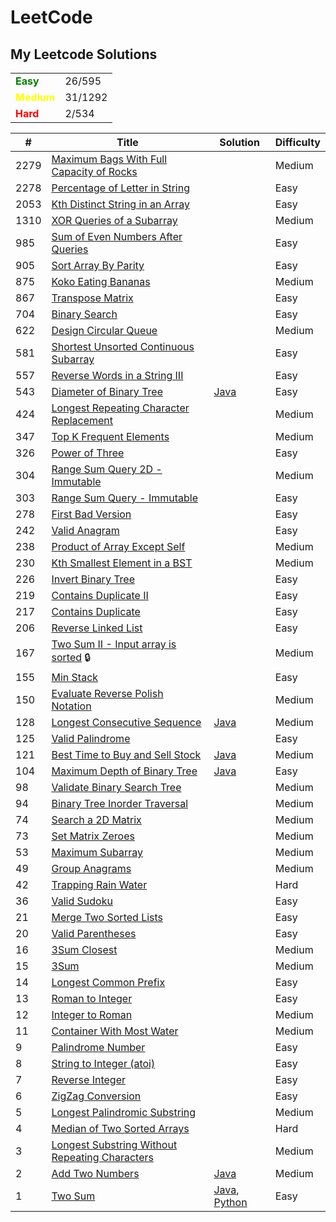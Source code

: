 # LeetCode

## My Leetcode Solutions

<table>
    <tr>
        <td>
            <span style="color:Green;font-weight:bold">
                Easy
            </span>
        </td>
        <td>
            26/595
        </td>
    </tr>
    <tr>
        <td>
            <span style="color:Yellow;font-weight:bold">
                Medium
            </span>
        </td>
        <td>
            31/1292
        </td>
    </tr>
    <tr>
        <td>
            <span style="color:Red;font-weight:bold">
                Hard
            </span>
        </td>
        <td> 
            2/534
        </td>
    </tr>
</table>

| #    | Title                                                                                                                           | Solution                                                                   | Difficulty |
| ---- | ------------------------------------------------------------------------------------------------------------------------------- | -------------------------------------------------------------------------- | ---------- |
| 2279 | [Maximum Bags With Full Capacity of Rocks](https://leetcode.com/problems/maximum-bags-with-full-capacity-of-rocks/)             |                                                                            | Medium     |
| 2278 | [Percentage of Letter in String](https://leetcode.com/problems/percentage-of-letter-in-string/)                                 |                                                                            | Easy       |
| 2053 | [Kth Distinct String in an Array](https://leetcode.com/problems/kth-distinct-string-in-an-array/)                               |                                                                            | Easy       |
| 1310 | [XOR Queries of a Subarray](https://leetcode.com/problems/xor-queries-of-a-subarray/)                                           |                                                                            | Medium     |
| 985  | [Sum of Even Numbers After Queries](https://leetcode.com/problems/sum-of-even-numbers-after-queries/)                           |                                                                            | Easy       |
| 905  | [Sort Array By Parity](https://leetcode.com/problems/sort-array-by-parity/)                                                     |                                                                            | Easy       |
| 875  | [Koko Eating Bananas](https://leetcode.com/problems/koko-eating-bananas/)                                                       |                                                                            | Medium     |
| 867  | [Transpose Matrix](https://leetcode.com/problems/transpose-matrix/)                                                             |                                                                            | Easy       |
| 704  | [Binary Search](https://leetcode.com/problems/binary-search/)                                                                   |                                                                            | Easy       |
| 622  | [Design Circular Queue](https://leetcode.com/problems/design-circular-queue/)                                                   |                                                                            | Medium     |
| 581  | [Shortest Unsorted Continuous Subarray](https://leetcode.com/problems/shortest-unsorted-continuous-subarray/)                   |                                                                            | Easy       |
| 557  | [Reverse Words in a String III](https://leetcode.com/problems/reverse-words-in-a-string-iii/)                                   |                                                                            | Easy       |
| 543 | [Diameter of Binary Tree](https://leetcode.com/problems/diameter-of-binary-tree/) | [Java](algorithms/java/DiameterOfBinaryTree.java) | Easy |
| 424  | [Longest Repeating Character Replacement](https://leetcode.com/problems/longest-repeating-character-replacement/)               |                                                                            | Medium     |
| 347  | [Top K Frequent Elements](https://leetcode.com/problems/top-k-frequent-elements/)                                               |                                                                            | Medium     |
| 326  | [Power of Three](https://leetcode.com/problems/power-of-three/)                                                                 |                                                                            | Easy       |
| 304  | [Range Sum Query 2D - Immutable](https://leetcode.com/problems/range-sum-query-2d-immutable/)                                   |                                                                            | Medium     |
| 303  | [Range Sum Query - Immutable](https://leetcode.com/problems/range-sum-query-immutable/)                                         |                                                                            | Easy       |
| 278  | [First Bad Version](https://leetcode.com/problems/first-bad-version/)                                                           |                                                                            | Easy       |
| 242  | [Valid Anagram](https://leetcode.com/problems/valid-anagram/)                                                                   |                                                                            | Easy       |
| 238  | [Product of Array Except Self](https://leetcode.com/problems/product-of-array-except-self/)                                     |                                                                            | Medium     |
| 230  | [Kth Smallest Element in a BST](https://leetcode.com/problems/kth-smallest-element-in-a-bst/)                                   |                                                                            | Medium     |
| 226  | [Invert Binary Tree](https://leetcode.com/problems/invert-binary-tree/)                                                         |                                                                            | Easy       |
| 219  | [Contains Duplicate II](https://leetcode.com/problems/contains-duplicate-ii/)                                                   |                                                                            | Easy       |
| 217  | [Contains Duplicate](https://leetcode.com/problems/contains-duplicate/)                                                         |                                                                            | Easy       |
| 206  | [Reverse Linked List](https://leetcode.com/problems/reverse-linked-list/)                                                       |                                                                            | Easy       |
| 167  | [Two Sum II - Input array is sorted](https://leetcode.com/problems/two-sum-ii-input-array-is-sorted/) 🔒                        |                                                                            | Medium     |
| 155  | [Min Stack](https://leetcode.com/problems/min-stack/)                                                                           |                                                                            | Easy       |
| 150  | [Evaluate Reverse Polish Notation](https://leetcode.com/problems/evaluate-reverse-polish-notation/)                             |                                                                            | Medium     |
| 128 | [Longest Consecutive Sequence](https://leetcode.com/problems/longest-consecutive-sequence/) | [Java](algorithms/java/longestConsecutiveSequence.java) | Medium |
| 125  | [Valid Palindrome](https://leetcode.com/problems/valid-palindrome/)                                                             |                                                                            | Easy       |
| 121  | [Best Time to Buy and Sell Stock](https://leetcode.com/problems/best-time-to-buy-and-sell-stock/)                               |                 [Java](algorithms/java/bestTimeToBuyAndSellStock.java)                                                           | Medium     | 
| 104  | [Maximum Depth of Binary Tree](https://leetcode.com/problems/maximum-depth-of-binary-tree/)                                     |  [Java](algorithms/java/MaximumDepthOfBinaryTree.java)                                                                          | Easy       |
| 98   | [Validate Binary Search Tree](https://leetcode.com/problems/validate-binary-search-tree/)                                       |                                                                            | Medium     |
| 94   | [Binary Tree Inorder Traversal](https://leetcode.com/problems/binary-tree-inorder-traversal/)                                   |                                                                            | Medium     |
| 74   | [Search a 2D Matrix](https://leetcode.com/problems/search-a-2d-matrix/)                                                         |                                                                            | Medium     |
| 73   | [Set Matrix Zeroes](https://leetcode.com/problems/set-matrix-zeroes/)                                                           |                                                                            | Medium     |
| 53   | [Maximum Subarray](https://leetcode.com/problems/maximum-subarray/)                                                             |                                                                            | Medium     |
| 49   | [Group Anagrams](https://leetcode.com/problems/anagrams/)                                                                       |                                                                            | Medium     |
| 42   | [Trapping Rain Water](https://leetcode.com/problems/trapping-rain-water/)                                                       |                                                                            | Hard       |
| 36   | [Valid Sudoku](https://leetcode.com/problems/valid-sudoku/)                                                                     |                                                                            | Easy       |
| 21   | [Merge Two Sorted Lists](https://leetcode.com/problems/merge-two-sorted-lists/)                                                 |                                                                            | Easy       |
| 20   | [Valid Parentheses](https://leetcode.com/problems/valid-parentheses/)                                                           |                                                                            | Easy       |
| 16   | [3Sum Closest](https://leetcode.com/problems/3sum-closest/)                                                                     |                                                                            | Medium     |
| 15   | [3Sum](https://leetcode.com/problems/3sum/)                                                                                     |                                                                            | Medium     |
| 14   | [Longest Common Prefix](https://leetcode.com/problems/longest-common-prefix/)                                                   |                                                                            | Easy       |
| 13   | [Roman to Integer](https://leetcode.com/problems/roman-to-integer/)                                                             |                                                                            | Easy       |
| 12   | [Integer to Roman](https://leetcode.com/problems/integer-to-roman/)                                                             |                                                                            | Medium     |
| 11   | [Container With Most Water](https://leetcode.com/problems/container-with-most-water/)                                           |                                                                            | Medium     |
| 9    | [Palindrome Number](https://leetcode.com/problems/palindrome-number/)                                                           |                                                                            | Easy       |
| 8    | [String to Integer (atoi)](https://leetcode.com/problems/string-to-integer-atoi/)                                               |                                                                            | Easy       |
| 7    | [Reverse Integer](https://leetcode.com/problems/reverse-integer/)                                                               |                                                                            | Easy       |
| 6    | [ZigZag Conversion](https://leetcode.com/problems/zigzag-conversion/)                                                           |                                                                            | Easy       |
| 5    | [Longest Palindromic Substring](https://leetcode.com/problems/longest-palindromic-substring/)                                   |                                                                            | Medium     |
| 4    | [Median of Two Sorted Arrays](https://leetcode.com/problems/median-of-two-sorted-arrays/)                                       |                                                                            | Hard       |
| 3    | [Longest Substring Without Repeating Characters](https://leetcode.com/problems/longest-substring-without-repeating-characters/) |                                                                            | Medium     |
| 2    | [Add Two Numbers](https://leetcode.com/problems/add-two-numbers/)                                                               | [Java](algorithms/java/addTwoNumbers.java)                                 | Medium     |
| 1    | [Two Sum](https://leetcode.com/problems/two-sum/)                                                                               | [Java](algorithms/java/twoSum.java), [Python](algorithms/python/twoSum.py) | Easy       |
